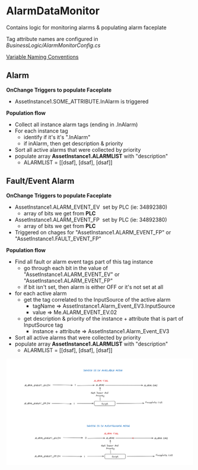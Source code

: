 # AlarmDataMonitor 

Contains logic for monitoring alarms & populating alarm faceplate

Tag attribute names are configured in *BusinessLogic/AlarmMonitorConfig.cs*

[Variable Naming Conventions](https://rwomcs.atlassian.net/wiki/spaces/SD/pages/30769153/Variable+Nomenclature+Standard)

## Alarm
**OnChange Triggers to populate Faceplate**
- AssetInstance1.SOME_ATTRIBUTE.InAlarm is triggered


**Population flow**

- Collect all instance alarm tags (ending in .InAlarm)
- For each instance tag
    - identify if it's it's ".InAlarm"
    - if inAlarm, then get description & priority
- Sort all active alarms that were collected by priority
- populate array **AssetInstance1.ALARMLIST** with "description"
    - ALARMLIST = [[dsaf], [dsaf], [dsaf]]




## Fault/Event Alarm

**OnChange Triggers to populate Faceplate**
- AssetInstance1.ALARM_EVENT_EV  set by PLC (ie: 34892380)
    - array of bits we get from **PLC**
- AssetInstance1.ALARM_EVENT_FP  set by PLC (ie: 34892380)
    - array of bits we get from **PLC**
- Triggered on chages for "AssetInstance1.ALARM_EVENT_FP" or "AssetInstance1.FAULT_EVENT_FP" 

**Population flow**

- Find all fault or alarm event tags part of this tag instance 
    - go through each bit in the value of "AssetInstance1.ALARM_EVENT_EV" or "AssetInstance1.ALARM_EVENT_FP"
    - if bit isn't set, then alarm is either OFF or it's not set at all
- for each active alarm
    - get the tag correlated to the InputSource of the active alarm
        - tagName => AssetInstance1.Alarm_Event_EV3.InputSource
        - value => Me.ALARM_EVENT_EV.02
    - get description & priority of the instance + attribute that is part of InputSource tag
        - instance + attribute => AssetInstance1.Alarm_Event_EV3
- Sort all active alarms that were collected by priority
- populate array **AssetInstance1.ALARMLIST** with "description"
    - ALARMLIST = [[dsaf], [dsaf], [dsaf]] 
        

![event fault alarm](./img/EventFaultAlarm.png)